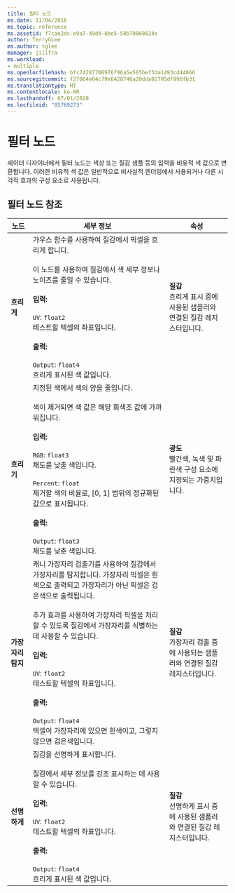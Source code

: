 ```yaml
---
title: 필터 노드
ms.date: 11/04/2016
ms.topic: reference
ms.assetid: f7cae2dc-e9a7-49d4-8be5-58b79868624e
author: TerryGLee
ms.author: tglee
manager: jillfra
ms.workload:
- multiple
ms.openlocfilehash: bfc74287706976f96a5e565bef3da1493cd44866
ms.sourcegitcommit: f27084e64c79e6428746a20dda92795df996fb31
ms.translationtype: HT
ms.contentlocale: ko-KR
ms.lasthandoff: 07/01/2020
ms.locfileid: "85769273"
---
```

# <a name="filter-nodes"></a>필터 노드

셰이더 디자이너에서 필터 노드는 색상 또는 질감 샘플 등의 입력을 비유적 색 값으로 변환합니다. 이러한 비유적 색 값은 일반적으로 비사실적 렌더링에서 사용되거나 다른 시각적 효과의 구성 요소로 사용됩니다.

## <a name="filter-node-reference"></a>필터 노드 참조

|노드|세부 정보|속성|
|----------|-------------|----------------|
|**흐리게**|가우스 함수를 사용하여 질감에서 픽셀을 흐리게 합니다.<br /><br /> 이 노드를 사용하여 질감에서 색 세부 정보나 노이즈를 줄일 수 있습니다.<br /><br /> **입력:**<br /><br /> `UV`: `float2`<br /> 테스트할 텍셀의 좌표입니다.<br /><br /> **출력:**<br /><br /> `Output`: `float4`<br /> 흐리게 표시된 색 값입니다.|**질감**<br /> 흐리게 표시 중에 사용된 샘플러와 연결된 질감 레지스터입니다.|
|**흐리기**|지정된 색에서 색의 양을 줄입니다.<br /><br /> 색이 제거되면 색 값은 해당 회색조 값에 가까워집니다.<br /><br /> **입력:**<br /><br /> `RGB`: `float3`<br /> 채도를 낮출 색입니다.<br /><br /> `Percent`: `float`<br /> 제거할 색의 비율로, [0, 1] 범위의 정규화된 값으로 표시됩니다.<br /><br /> **출력:**<br /><br /> `Output`: `float3`<br /> 채도를 낮춘 색입니다.|**광도**<br /> 빨간색, 녹색 및 파란색 구성 요소에 지정되는 가중치입니다.|
|**가장자리 탐지**|캐니 가장자리 검출기를 사용하여 질감에서 가장자리를 탐지합니다. 가장자리 픽셀은 흰색으로 출력되고 가장자리가 아닌 픽셀은 검은색으로 출력됩니다.<br /><br /> 추가 효과를 사용하여 가장자리 픽셀을 처리할 수 있도록 질감에서 가장자리를 식별하는 데 사용할 수 있습니다.<br /><br /> **입력:**<br /><br /> `UV`: `float2`<br /> 테스트할 텍셀의 좌표입니다.<br /><br /> **출력:**<br /><br /> `Output`: `float4`<br /> 텍셀이 가장자리에 있으면 흰색이고, 그렇지 않으면 검은색입니다.|**질감**<br /> 가장자리 검출 중에 사용되는 샘플러와 연결된 질감 레지스터입니다.|
|**선명하게**|질감을 선명하게 표시합니다.<br /><br /> 질감에서 세부 정보를 강조 표시하는 데 사용할 수 있습니다.<br /><br /> **입력:**<br /><br /> `UV`: `float2`<br /> 테스트할 텍셀의 좌표입니다.<br /><br /> **출력:**<br /><br /> `Output`: `float4`<br /> 흐리게 표시된 색 값입니다.|**질감**<br /> 선명하게 표시 중에 사용된 샘플러와 연결된 질감 레지스터입니다.|